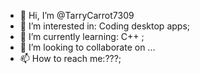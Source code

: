 - 👋 Hi, I’m @TarryCarrot7309
- 👀 I’m interested in: Coding desktop apps;
- 🌱 I’m currently learning: C++ ;
- 💞️ I’m looking to collaborate on ...
- 📫 How to reach me:???;
